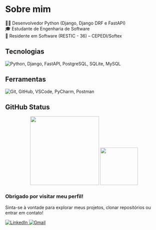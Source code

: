 <!-- PERFIL GITHUB EM HTML -->

<h1>Sobre mim</h1>

<p>
  👨‍💻 Desenvolvedor Python (Django, Django DRF e FastAPI)<br>
  🎓 Estudante de Engenharia de Software<br>
  💼 Residente em Software (RESTIC - 36) – CEPEDI/Softex
</p>


<h2>Tecnologias</h2>
<p>
  <img src="https://skillicons.dev/icons?i=python,django,fastapi,postgresql,sqlite,mysqli&theme=dark" alt="Python, Django, FastAPI, PostgreSQL, SQLite, MySQL" />
</p>

<h2>Ferramentas</h2>
<p>
  <img src="https://skillicons.dev/icons?i=git,github,vscode,pycharm,postman&theme=dark" alt="Git, GitHub, VSCode, PyCharm, Postman" />
</p>


<h2>GitHub Status</h2>
<div align="center">

  <!-- Estatísticas de Contribuições -->
  <img height="220em" src="https://github-readme-stats.vercel.app/api?username=SarmentoDelano&show_icons=true&hide_border=true&bg_color=0d1117&title_color=FFD43B&icon_color=FFD43B&text_color=FFFFFF" />

  <!-- Linguagens mais usadas -->
  <img height="120em" src="https://github-readme-stats.vercel.app/api/top-langs/?username=SarmentoDelano&layout=compact&hide_border=true&bg_color=0d1117&title_color=FFD43B&text_color=FFFFFF&icon_color=FFD43B" />

</div>


<h3>Obrigado por visitar meu perfil!</h3>
<p>Sinta-se à vontade para explorar meus projetos, clonar repositórios ou entrar em contato!</p>

<p>
  <a href="https://www.linkedin.com/in/delanosarmento/" target="_blank">
    <img src="https://skillicons.dev/icons?i=linkedin&theme=dark" alt="LinkedIn" />
  </a>
  <a href="mailto:delanosarmento1@gmail.com" target="_blank">
    <img src="https://skillicons.dev/icons?i=gmail&theme=dark" alt="Gmail" />
  </a>
</p>
